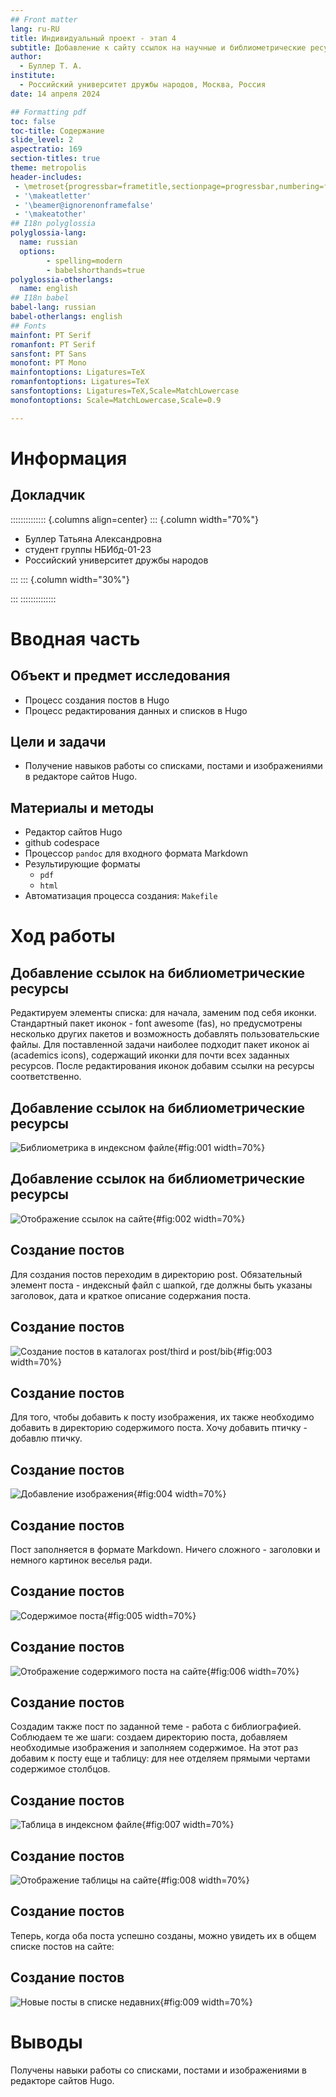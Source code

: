 ```yaml
---
## Front matter
lang: ru-RU
title: Индивидуальный проект - этап 4
subtitle: Добавление к сайту ссылок на научные и библиометрические ресурсы
author:
  - Буллер Т. А.
institute:
  - Российский университет дружбы народов, Москва, Россия
date: 14 апреля 2024

## Formatting pdf
toc: false
toc-title: Содержание
slide_level: 2
aspectratio: 169
section-titles: true
theme: metropolis
header-includes:
 - \metroset{progressbar=frametitle,sectionpage=progressbar,numbering=fraction}
 - '\makeatletter'
 - '\beamer@ignorenonframefalse'
 - '\makeatother'
## I18n polyglossia
polyglossia-lang:
  name: russian
  options:
        - spelling=modern
        - babelshorthands=true
polyglossia-otherlangs:
  name: english
## I18n babel
babel-lang: russian
babel-otherlangs: english
## Fonts
mainfont: PT Serif
romanfont: PT Serif
sansfont: PT Sans
monofont: PT Mono
mainfontoptions: Ligatures=TeX
romanfontoptions: Ligatures=TeX
sansfontoptions: Ligatures=TeX,Scale=MatchLowercase
monofontoptions: Scale=MatchLowercase,Scale=0.9

---
```


# Информация

## Докладчик

:::::::::::::: {.columns align=center}
::: {.column width="70%"}

  * Буллер Татьяна Александровна
  * студент группы  НБИбд-01-23
  * Российский университет дружбы народов

:::
::: {.column width="30%"}


:::
::::::::::::::
# Вводная часть

## Объект и предмет исследования

- Процесс создания постов в Hugo
- Процесс редактирования данных и списков в Hugo

## Цели и задачи

- Получение навыков работы со списками, постами и изображениями в редакторе сайтов Hugo.

## Материалы и методы

- Редактор сайтов Hugo
- github codespace
- Процессор `pandoc` для входного формата Markdown
- Результирующие форматы
	- `pdf`
	- `html`
- Автоматизация процесса создания: `Makefile`

# Ход работы

## Добавление ссылок на библиометрические ресурсы

Редактируем элементы списка: для начала, заменим под себя иконки. Стандартный пакет иконок - font awesome (fas), но предусмотрены несколько других пакетов и возможность добавлять пользовательские файлы. Для поставленной задачи наиболее подходит пакет иконок ai (academics icons), содержащий иконки для почти всех заданных ресурсов. После редактирования иконок добавим ссылки на ресурсы соответственно.

## Добавление ссылок на библиометрические ресурсы

![Библиометрика в индексном файле](image/1.png){#fig:001 width=70%}

## Добавление ссылок на библиометрические ресурсы

![Отображение ссылок на сайте](image/2.png){#fig:002 width=70%}

## Создание постов

Для создания постов переходим в директорию post. Обязательный элемент поста - индексный файл с шапкой, где должны быть указаны заголовок, дата и краткое описание содержания поста.

## Создание постов

![Создание постов в каталогах post/third и post/bib](image/3.png){#fig:003 width=70%}

## Создание постов

Для того, чтобы добавить к посту изображения, их также необходимо добавить в директорию содержимого поста. Хочу добавить птичку - добавлю птичку.

## Создание постов

![Добавление изображения](image/10.png){#fig:004 width=70%}

## Создание постов

Пост заполняется в формате Markdown. Ничего сложного - заголовки и немного картинок веселья ради. 

## Создание постов

![Содержимое поста](image/11.png){#fig:005 width=70%}

## Создание постов

![Отображение содержимого поста на сайте](image/7.png){#fig:006 width=70%}

## Создание постов

Создадим также пост по заданной теме - работа с библиографией. Соблюдаем те же шаги: создаем директорию поста, добавляем необходимые изображения и заполняем содержимое. На этот раз добавим к посту еще и таблицу: для нее отделяем прямыми чертами содержимое столбцов.

## Создание постов

![Таблица в индексном файле](image/4.png){#fig:007 width=70%}

## Создание постов

![Отображение таблицы на сайте](image/5.png){#fig:008 width=70%}

## Создание постов

Теперь, когда оба поста успешно созданы, можно увидеть их в общем списке постов на сайте:

## Создание постов

![Новые посты в списке недавних](image/6.png){#fig:009 width=70%}

# Выводы

Получены навыки работы со списками, постами и изображениями в редакторе сайтов Hugo.
